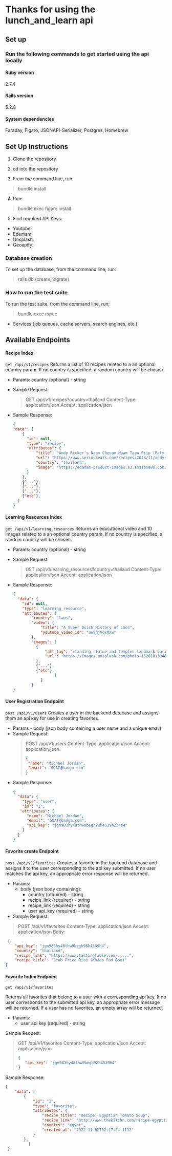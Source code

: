 # Thanks for using the lunch_and_learn api

## Set up

### Run the following commands to get started using the api locally

#### Ruby version

2.7.4

#### Rails version

5.2.8

#### System dependencies

Faraday, Figaro, JSONAPI-Serializer, Postgres, Homebrew

## Set Up Instructions

1. Clone the repository

2. cd into the repository

3. From the command line, run:

>bundle install

4. Run:

>bundle exec figaro install

5. Find required API Keys:

- Youtube:
- Edemam:
- Unsplash:
- Geoapify:

### Database creation

To set up the database, from the command line, run:

>rails db:{create,migrate}

### How to run the test suite

To run the test suite, from the command line, run;

>bundle exec rspec

- Services (job queues, cache servers, search engines, etc.)

## Available Endpoints

#### Recipe Index

  ```get /api/v1/recipes```
  Returns a list of 10 recipes related to a an optional country param. If no country is specified, a random country will be chosen.

- Params: country (optional) - string
- Sample Request:

   >GET /api/v1/recipes?country=thailand
   >Content-Type: application/json
   >Accept: application/json

- Sample Response:

    ```json
    {
    "data": [
        {
          "id": null,
          "type": "recipe",
          "attributes": {
              "title": "Andy Ricker's Naam Cheuam Naam Taan Piip (Palm Sugar Simple Syrup)",
              "url": "https://www.seriouseats.com/recipes/2013/11/andy-rickers-naam-cheuam-naam-taan-piip-palm-sugar-simple-syrup.html",
              "country": "thailand",
              "image": "https://edamam-product-images.s3.amazonaws.com..."
          }
        },
        {"..."},
        {"..."},
        {"..."},
        {"etc"},
      ]
    }
    ```

#### Learning Resources Index

  ```get /api/v1/learning_resources```
  Returns an educational video and 10 images related to a an optional country param. If no country is specified, a random country will be chosen.

- Params: country (optional) - string
- Sample Request:

   >GET /api/v1/learning_resources?country=thailand
   >Content-Type: application/json
   >Accept: application/json

- Sample Response:

  ```json
  {
    "data": {
      "id": null,
      "type": "learning_resource",
      "attributes": {
          "country": "laos",
          "video": {
              "title": "A Super Quick History of Laos",
              "youtube_video_id": "uw8hjVqxMXw"
          },
          "images": [
            {
                "alt_tag": "standing statue and temples landmark during daytime",
                "url": "https://images.unsplash.com/photo-1528181304800-259b08848526?ixid=MnwzNzg2NzV8MHwxfHNlYXJjaHwxfHx0aGFpbGFuZHxlbnwwfHx8fDE2Njc4Njk1NTA&ixlib=rb-4.0.3"
            },
            {"..."},
            {"etc"},
                    ]
              }
          }
  }
  ```

#### User Registration Endpoint

```post /api/v1/users```
Creates a user in the backend database and assigns them an api key for use in creating favorites.

- Params - body (json body containing a user name and a unique email)
- Sample Request:
  >POST /api/v1/users
  >Content-Type: application/json
  >Accept: application/json
  >
  >```json
  >{
  >  "name": "Michael Jordan",
  >  "email": "GOAT@badgm.com"
  >}
  >```
>
- Sample Response:

  ```json
  {
    "data": {
      "type": "user",
      "id": "1",
     "attributes": {
        "name": "Michael Jordan",
        "email": "GOAT@badgm.com",
        "api_key": "jgn983hy48thw9begh98h4539h234s4"
      }
    }
  }
  ```

#### Favorite create Endpoint

```post /api/v1/favorites```
Creates a favorite in the backend database and assigns it to the user corresponding to the api key submitted. If no user matches the api key, an appropriate error response will be returned.

- Params:
  - body (json body containing):
    - country (required) - string
    - recipe_link (required) - string
    - recipe_link (required) - string
    - user api_key (required) - string
- Sample Request:

>POST /api/v1/favorites
>Content-Type: application/json
>Accept: application/json
>Body:

```json
 {
    "api_key": "jgn983hy48thw9begh98h4539h4",
    "country": "thailand",
    "recipe_link": "https://www.tastingtable.com/.....",
    "recipe_title": "Crab Fried Rice (Khaao Pad Bpu)"
}
```

#### Favorite Index Endpoint

```get /api/v1/favorites```

Returns all favorites that belong to a user with a corresponding api key. If no user corresponds to the submitted api key, an appropriate error message will be returned. If a user has no favorites, an empty array will be returned.
- Params:
  - user api key (required) - string

Sample Request:
>GET /api/v1/favorites
>Content-Type: application/json
>Accept: application/json
>```json
>{
>    "api_key": "jgn983hy48thw9begh98h4539h4"
>}
>```

Sample Response:
```json
{
    "data": [
        {
            "id": "1",
            "type": "favorite",
            "attributes": {
                "recipe_title": "Recipe: Egyptian Tomato Soup",
                "recipe_link": "http://www.thekitchn.com/recipe-egyptian-tomato-soup-weeknight....",
                "country": "egypt",
                "created_at": "2022-11-02T02:17:54.111Z"
            }
        },
          ]
 }
 ```


